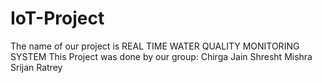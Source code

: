 # IoT-Project

The name of our project is REAL TIME WATER QUALITY MONITORING SYSTEM
This Project was done by our group:
Chirga Jain
Shresht Mishra
Srijan Ratrey
